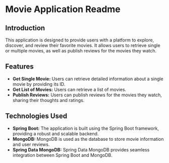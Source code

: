 # Movie Application Readme

## Introduction
This application is designed to provide users with a platform to explore, discover, and review their favorite movies. It allows users to retrieve single or multiple movies, as well as publish reviews for the movies they watch.

## Features
- **Get Single Movie:** Users can retrieve detailed information about a single movie by providing its ID.
- **Get List of Movies:** Users can retrieve a list of movies.
- **Publish Reviews:** Users can publish reviews for the movies they watch, sharing their thoughts and ratings.

## Technologies Used
- **Spring Boot:** The application is built using the Spring Boot framework, providing a robust and scalable backend.
- **MongoDB:** MongoDB is used as the database to store movie information and user reviews.
- **Spring Data MongoDB:** Spring Data MongoDB provides seamless integration between Spring Boot and MongoDB.
